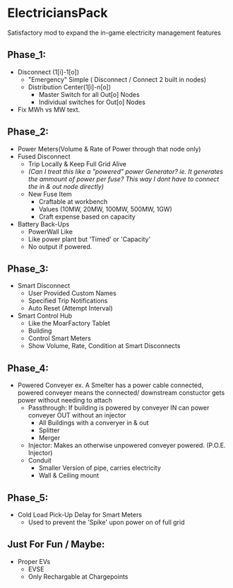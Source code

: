 # ElectriciansPack
Satisfactory mod to expand the in-game electricity management features

## Phase_1:
  + Disconnect (1[i]-1[o]) 
    + "Emergency" Simple ( Disconnect / Connect 2 built in nodes)
    + Distribution Center(1[i]-n[o])
      + Master Switch for all Out[o] Nodes
      + Individual switches for Out[o] Nodes  
  + Fix MWh vs MW text.
## Phase_2:
  + Power Meters(Volume & Rate of Power through that node only)
  + Fused Disconnect
    + Trip Locally & Keep Full Grid Alive
    + *(Can I treat this like a "powered" power Generator? ie. It generates the ammount of power per fuse? This way I dont have to connect the in & out node directly)*
    + New Fuse Item
      + Craftable at workbench
      + Values (10MW, 20MW, 100MW, 500MW, 1GW)
      + Craft expense based on capacity
  + Battery Back-Ups
    + PowerWall Like
    + Like power plant but 'Timed' or 'Capacity'
    + No output if powered.
## Phase_3:
  + Smart Disconnect
	  + User Provided Custom Names
	  + Specified Trip Notifications
	  + Auto Reset (Attempt Interval)
  + Smart Control Hub
	  + Like the MoarFactory Tablet
	  + Building
	  + Control Smart Meters
	  + Show Volume, Rate, Condition at Smart Disconnects
## Phase_4:
  + Powered Conveyer
    ex. A Smelter has a power cable connected, powered conveyer means the connected/ downstream constuctor gets power without needing to attach
    + Passthrough: If building is powered by conveyer IN can power conveyer OUT without an injector
      + All Buildings with a converyer in & out 
      + Splitter
      + Merger
    + Injector: Makes an otherwise unpowered conveyer powered. (P.O.E. Injector)
    + Conduit
      + Smaller Version of pipe, carries electricity
      + Wall & Ceiling mount
## Phase_5:
  + Cold Load Pick-Up Delay for Smart Meters
    + Used to prevent the 'Spike' upon power on of full grid
## Just For Fun / Maybe:
  + Proper EVs
    + EVSE
    + Only Rechargable at Chargepoints
    
